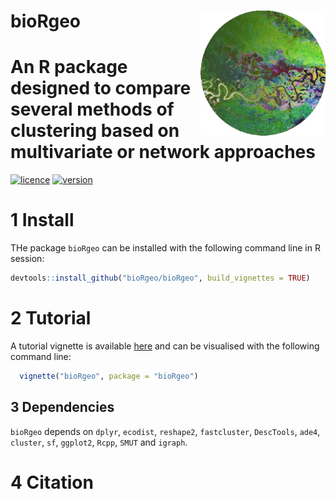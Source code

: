 # __bioRgeo__ <img src="man/figures/logo.png" align="right" alt="" width="200" />

# An R package designed to compare several methods of clustering based on multivariate or network approaches

[![licence](https://img.shields.io/badge/Licence-GPL--3-blue.svg)](https://www.r-project.org/Licenses/GPL-3) 
[![version](https://img.shields.io/github/v/release/bioRgeo/bioRgeo?label=version)](https://github.com/bioRgeo/bioRgeo)

# 1 Install

THe package `bioRgeo` can be installed with the following command line in R session:

``` r
devtools::install_github("bioRgeo/bioRgeo", build_vignettes = TRUE)
```

# 2 Tutorial

A tutorial vignette is available [here](https://jbferet.github.io/biodivMapR/articles/tutorial.html) and can be
visualised with the following command line:

``` r
  vignette("bioRgeo", package = "bioRgeo")
```

## 3 Dependencies

`bioRgeo` depends on `dplyr`, `ecodist`, `reshape2`, `fastcluster`,
`DescTools`, `ade4`, `cluster`, `sf`, `ggplot2`, `Rcpp`, `SMUT` and
`igraph`.

# 4  Citation



